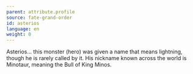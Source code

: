 ```yaml
---
parent: attribute.profile
source: fate-grand-order
id: asterios
language: en
weight: 0
---
```


Asterios… this monster (hero) was given a name that means lightning, though he is rarely called by it. His nickname known across the world is Minotaur, meaning the Bull of King Minos.
